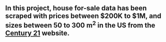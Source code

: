 ## In this project, house for-sale data has been scraped with prices between $200K to $1M, and sizes between 50 to 300 m<sup>2</sup> in the US from the <a href= "https://www.century21global.com">Century 21</a> website.
